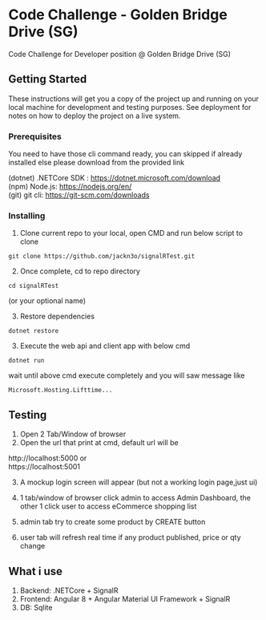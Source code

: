 # Code Challenge - Golden Bridge Drive (SG)

Code Challenge for Developer position @ Golden Bridge Drive (SG)

## Getting Started

These instructions will get you a copy of the project up and running on your local machine for development and testing purposes. See deployment for notes on how to deploy the project on a live system.

### Prerequisites

You need to have those cli command ready, you can skipped if already installed
else please download from the provided link 

(dotnet) .NETCore SDK : https://dotnet.microsoft.com/download  
(npm) Node.js: https://nodejs.org/en/  
(git) git cli: https://git-scm.com/downloads  


### Installing

1. Clone current repo to your local, open CMD and run below script to clone

```
git clone https://github.com/jackn3o/signalRTest.git
```

2. Once complete, cd to repo directory

```
cd signalRTest 
```
(or your optional name)

3. Restore dependencies

```
dotnet restore
```

3. Execute the web api and client app with below cmd

```
dotnet run
```

wait until above cmd execute completely and you will saw message like

```
Microsoft.Hosting.Lifttime...
```

## Testing

1. Open 2 Tab/Window of browser
2. Open the url that print at cmd, default url will be 

http://localhost:5000 or  
https://localhost:5001


3. A mockup login screen will appear (but not a working login page,just ui)
4. 1 tab/window of browser click admin to access Admin Dashboard,
the other 1 click user to access eCommerce shopping list

5. admin tab try to create some product by CREATE button
6. user tab will refresh real time if any product published, price or qty change


## What i use

1. Backend: .NETCore + SignalR
2. Frontend: Angular 8 + Angular Material UI Framework + SignalR
3. DB: Sqlite


